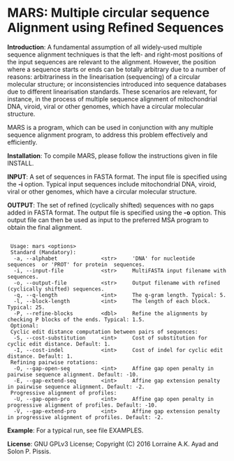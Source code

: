 MARS: Multiple circular sequence Alignment using Refined Sequences
===


<b>Introduction</b>: A fundamental assumption of all widely-used multiple sequence alignment techniques is that the left- and right-most positions of the input sequences are relevant to the alignment. However, the position where a sequence starts or ends can be totally arbitrary due to a number of reasons: arbitrariness in the linearisation (sequencing) of a circular molecular structure; or inconsistencies introduced into sequence databases due to different linearisation standards. These scenarios are relevant, for instance, in the process of multiple sequence alignment of mitochondrial DNA, viroid, viral or other genomes, which have a circular molecular structure. 

MARS is a program, which can be used in conjunction with any multiple sequence alignment program, to address this problem effectively and efficiently.

<b>Installation</b>: To compile MARS, please follow the instructions given in file INSTALL.

<b>INPUT</b>: A set of sequences in FASTA format. The input file is specified using the <b>-i</b> option. Typical input sequences include mitochondrial DNA, viroid, viral or other genomes, which have a circular molecular structure. 

<b>OUTPUT</b>: The set of refined (cyclically shifted) sequences with no gaps added in FASTA format. The output file is specified using the <b>-o</b> option. This output file can then be used as input to the preferred MSA program to obtain the final alignment.

```

 Usage: mars <options>
 Standard (Mandatory):
  -a, --alphabet              <str>     'DNA' for nucleotide  sequences  or 'PROT' for protein  sequences.
  -i, --input-file            <str>     MultiFASTA input filename with sequences.
  -o, --output-file           <str>     Output filename with refined (cyclically shifted) sequences.
  -q, --q-length              <int>     The q-gram length. Typical: 5.
  -l, --block-length          <int>     The length of each block. Typical: 25.
  -P, --refine-blocks         <dbl>     Refine the alignments by checking P blocks of the ends. Typical: 1.5.
 Optional:
 Cyclic edit distance computation between pairs of sequences:
  -S, --cost-substitution     <int>     Cost of substitution for cyclic edit distance. Default: 1.
  -I, --cost-indel            <int>     Cost of indel for cyclic edit distance. Default: 1.
 Refining pairwise rotations:
  -O, --gap-open-seq          <int>     Affine gap open penalty in pairwise sequence alignment. Default: -10.
  -E, --gap-extend-seq        <int>     Affine gap extension penalty in pairwise sequence alignment. Default: -2.
 Progressive alignment of profiles:
  -U, --gap-open-pro          <int>     Affine gap open penalty in progressive alignment of profiles. Default: -10.
  -V, --gap-extend-pro        <int>     Affine gap extension penalty in progressive alignment of profiles. Default: -2.

```

<b>Example</b>: For a typical run, see file EXAMPLES.

<b>License</b>: GNU GPLv3 License; Copyright (C) 2016 Lorraine A.K. Ayad and Solon P. Pissis.

